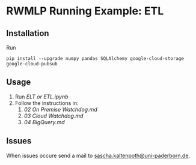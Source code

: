 # RWMLP Running Example: ETL

## Installation
Run
```
pip install --upgrade numpy pandas SQLAlchemy google-cloud-storage google-cloud-pubsub
```

## Usage
1. Run _ELT or ETL.ipynb_
2. Follow the instructions in:
    1. _02 On Premise Watchdog.md_
    2. _03 Cloud Watchdog.md_
    3. _04 BigQuery.md_

## Issues
When issues occure send a mail to [sascha.kaltenpoth@uni-paderborn.de](mailto:sascha.kaltenpoth@uni-paderborn.de).